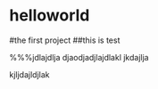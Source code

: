 # helloworld
#the first project
##this is test

%%%jdlajdlja
djaodjadjlajdlakl
jkdajlja

kjljdajldjlak